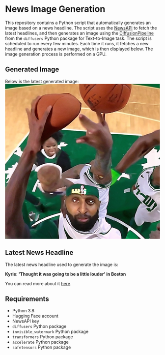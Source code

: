 # News Image Generation
This repository contains a Python script that automatically generates an image based on a news headline. The script uses the [NewsAPI](https://newsapi.org/) to fetch the latest headlines, and then generates an image using the [DiffusionPipeline](https://github.com/huggingface/diffusers) from the `diffusers` Python package for Text-to-Image task.
The script is scheduled to run every few minutes. Each time it runs, it fetches a new headline and generates a new image, which is then displayed below. The image generation process is performed on a GPU.

## Generated Image
Below is the latest generated image:
![Generated Image](image.png)

## Latest News Headline
The latest news headline used to generate the image is:

**Kyrie: 'Thought it was going to be a little louder' in Boston**

You can read more about it [here](https://news.google.com/rss/articles/CBMiTmh0dHBzOi8vd3d3Lm55dGltZXMuY29tL2F0aGxldGljLzU1NDc4OTgvMjAyNC8wNi8wNy9reXJpZS1pcnZpbmctYm9zdG9uLXF1aWV0L9IBAA?oc=5).

## Requirements
- Python 3.8
- Hugging Face account
- NewsAPI key
- `diffusers` Python package
- `invisible_watermark` Python package
- `transformers` Python package
- `accelerate` Python package
- `safetensors` Python package
